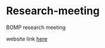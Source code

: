 # Research-meeting
BOMP research meeting

website link [here](https://luyiwangtw.github.io/Research-meeting/)
